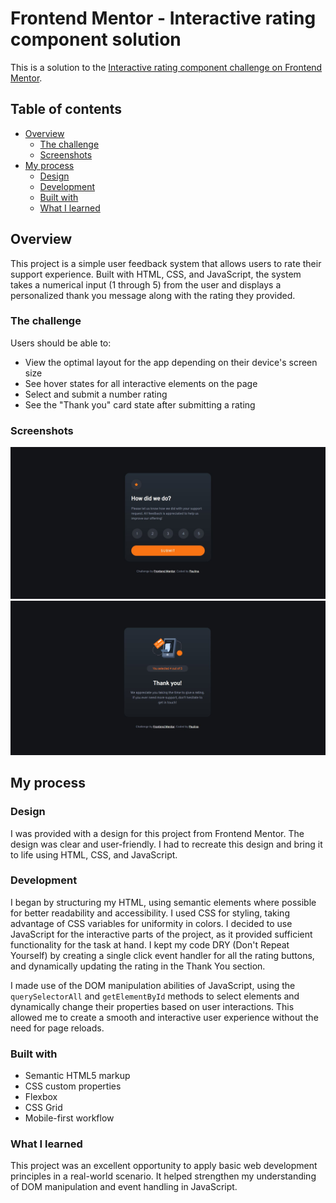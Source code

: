# Frontend Mentor - Interactive rating component solution

This is a solution to the [Interactive rating component challenge on Frontend Mentor](https://www.frontendmentor.io/challenges/interactive-rating-component-koxpeBUmI). 

## Table of contents

- [Overview](#overview)
  - [The challenge](#the-challenge)
  - [Screenshots](#screenshot)
- [My process](#my-process)
  - [Design](#design)
  - [Development](#development)
  - [Built with](#built-with)
  - [What I learned](#what-i-learned)

## Overview

This project is a simple user feedback system that allows users to rate their support experience. Built with HTML, CSS, and JavaScript, the system takes a numerical input (1 through 5) from the user and displays a personalized thank you message along with the rating they provided.

### The challenge

Users should be able to:

- View the optimal layout for the app depending on their device's screen size
- See hover states for all interactive elements on the page
- Select and submit a number rating
- See the "Thank you" card state after submitting a rating

### Screenshots

![](images/interactive-rating-component-1.jpg)
![](images/interactive-rating-component-2.jpg)

## My process

### Design

I was provided with a design for this project from Frontend Mentor. The design was clear and user-friendly. I had to recreate this design and bring it to life using HTML, CSS, and JavaScript.

### Development
I began by structuring my HTML, using semantic elements where possible for better readability and accessibility. I used CSS for styling, taking advantage of CSS variables for uniformity in colors. I decided to use JavaScript for the interactive parts of the project, as it provided sufficient functionality for the task at hand. I kept my code DRY (Don't Repeat Yourself) by creating a single click event handler for all the rating buttons, and dynamically updating the rating in the Thank You section.

I made use of the DOM manipulation abilities of JavaScript, using the `querySelectorAll` and `getElementById` methods to select elements and dynamically change their properties based on user interactions. This allowed me to create a smooth and interactive user experience without the need for page reloads.

### Built with

- Semantic HTML5 markup
- CSS custom properties
- Flexbox
- CSS Grid
- Mobile-first workflow

### What I learned

This project was an excellent opportunity to apply basic web development principles in a real-world scenario. It helped strengthen my understanding of DOM manipulation and event handling in JavaScript.





